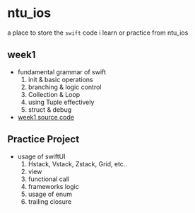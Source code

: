 # ntu_ios
a place to store the `swift` code i learn or practice from ntu_ios

## week1
- fundamental grammar of swift
    1. init & basic operations 
    2. branching & logic control
    3. Collection & Loop
    4. using Tuple effectively
    5. struct & debug
- [week1 source code](https://github.com/marjasback2bedge/ntu_ios/tree/main/week1)

## Practice Project
- usage of swiftUI
    1. Hstack, Vstack, Zstack, Grid, etc..
    2. view
    3. functional call
    4. frameworks logic
    5. usage of enum
    6. trailing closure

    
